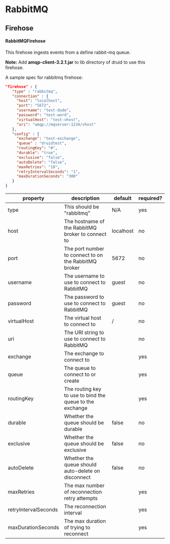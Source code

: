 # RabbitMQ

## Firehose

#### RabbitMQFirehose

This firehose ingests events from a define rabbit-mq queue.

**Note:** Add **amqp-client-3.2.1.jar** to lib directory of druid to use this firehose.

A sample spec for rabbitmq firehose:

```json
"firehose" : {
   "type" : "rabbitmq",
   "connection" : {
     "host": "localhost",
     "port": "5672",
     "username": "test-dude",
     "password": "test-word",
     "virtualHost": "test-vhost",
     "uri": "amqp://mqserver:1234/vhost"
   },
   "config" : {
     "exchange": "test-exchange",
     "queue" : "druidtest",
     "routingKey": "#",
     "durable": "true",
     "exclusive": "false",
     "autoDelete": "false",
     "maxRetries": "10",
     "retryIntervalSeconds": "1",
     "maxDurationSeconds": "300"
   }
}
```

|property|description|default|required?|
|--------|-----------|-------|---------|
|type|This should be "rabbitmq"|N/A|yes|
|host|The hostname of the RabbitMQ broker to connect to|localhost|no|
|port|The port number to connect to on the RabbitMQ broker|5672|no|
|username|The username to use to connect to RabbitMQ|guest|no|
|password|The password to use to connect to RabbitMQ|guest|no|
|virtualHost|The virtual host to connect to|/|no|
|uri|The URI string to use to connect to RabbitMQ| |no|
|exchange|The exchange to connect to| |yes|
|queue|The queue to connect to or create| |yes|
|routingKey|The routing key to use to bind the queue to the exchange| |yes|
|durable|Whether the queue should be durable|false|no|
|exclusive|Whether the queue should be exclusive|false|no|
|autoDelete|Whether the queue should auto-delete on disconnect|false|no|
|maxRetries|The max number of reconnection retry attempts| |yes|
|retryIntervalSeconds|The reconnection interval| |yes|
|maxDurationSeconds|The max duration of trying to reconnect| |yes|
